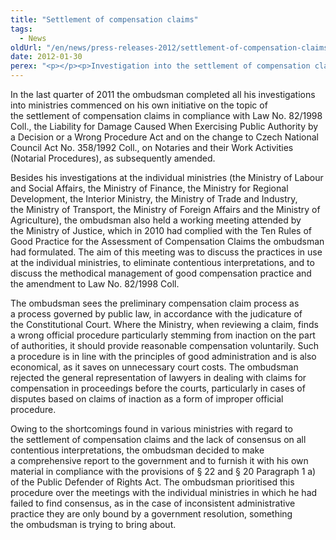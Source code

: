 ```yaml
---
title: "Settlement of compensation claims"
tags:
  - News
oldUrl: "/en/news/press-releases-2012/settlement-of-compensation-claims/"
date: 2012-01-30
perex: "<p></p><p>Investigation into the settlement of compensation claims in compliance with Law No. 82/1998 Coll., the Liability for Damage Caused When Exercising Public Authority by a Decision or a Wrong Procedure Act, as subsequently amended</p>"
---
```


<!-- imported from the old website -->

<p>In the last quarter of 2011 the ombudsman completed all his investigations into ministries commenced on his own initiative on the topic of the settlement of compensation claims in compliance with Law No. 82/1998 Coll., the Liability for Damage Caused When Exercising Public Authority by a Decision or a Wrong Procedure Act and on the change to Czech National Council Act No. 358/1992 Coll., on Notaries and their Work Activities (Notarial Procedures), as subsequently amended.</p><p>Besides his investigations at the individual ministries (the Ministry of Labour and Social Affairs, the Ministry of Finance, the Ministry for Regional Development, the Interior Ministry, the Ministry of Trade and Industry, the Ministry of Transport, the Ministry of Foreign Affairs and the Ministry of Agriculture), the ombudsman also held a working meeting attended by the Ministry of Justice, which in 2010 had complied with the Ten Rules of Good Practice for the Assessment of Compensation Claims the ombudsman had formulated. The aim of this meeting was to discuss the practices in use at the individual ministries, to eliminate contentious interpretations, and to discuss the methodical management of good compensation practice and the amendment to Law No. 82/1998 Coll. </p><p>The ombudsman sees the preliminary compensation claim process as a process governed by public law, in accordance with the judicature of the Constitutional Court. Where the Ministry, when reviewing a claim, finds a wrong official procedure particularly stemming from inaction on the part of authorities, it should provide reasonable compensation voluntarily. Such a procedure is in line with the principles of good administration and is also economical, as it saves on unnecessary court costs. The ombudsman rejected the general representation of lawyers in dealing with claims for compensation in proceedings before the courts, particularly in cases of disputes based on claims of inaction as a form of improper official procedure.</p>Owing to the shortcomings found in various ministries with regard to the settlement of compensation claims and the lack of consensus on all contentious interpretations, the ombudsman decided to make a comprehensive report to the government and to furnish it with his own material in compliance with the provisions of § 22 and § 20 Paragraph 1 a) of the Public Defender of Rights Act. The ombudsman prioritised this procedure over the meetings with the individual ministries in which he had failed to find consensus, as in the case of inconsistent administrative practice they are only bound by a government resolution, something the ombudsman is trying to bring about. <br /><p></p>
